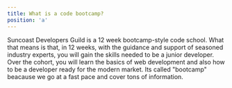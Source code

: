 ```yaml
---
title: What is a code bootcamp?
position: 'a'
---
```


Suncoast Developers Guild is a 12 week bootcamp-style code school. What that means is that, in 12 weeks, with the guidance and support of seasoned industry experts, you will gain the skills needed to be a junior developer. Over the cohort, you will learn the basics of web development and also how to be a developer ready for the modern market. Its called  "bootcamp" beacause we go at a fast pace and cover tons of information.